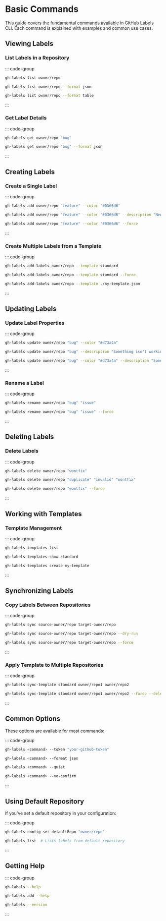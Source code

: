 # Basic Commands

This guide covers the fundamental commands available in GitHub Labels CLI. Each command is explained with examples and common use cases.

## Viewing Labels

### List Labels in a Repository

::: code-group

```bash [Default]
gh-labels list owner/repo
```

```bash [JSON Output]
gh-labels list owner/repo --format json
```

```bash [Table Output]
gh-labels list owner/repo --format table
```

:::

### Get Label Details

::: code-group

```bash [Default]
gh-labels get owner/repo "bug"
```

```bash [With Format]
gh-labels get owner/repo "bug" --format json
```

:::

## Creating Labels

### Create a Single Label

::: code-group

```bash [Basic]
gh-labels add owner/repo "feature" --color "#0366d6"
```

```bash [With Description]
gh-labels add owner/repo "feature" --color "#0366d6" --description "New feature or request"
```

```bash [Force Update]
gh-labels add owner/repo "feature" --color "#0366d6" --force
```

:::

### Create Multiple Labels from a Template

::: code-group

```bash [Basic]
gh-labels add-labels owner/repo --template standard
```

```bash [With Force]
gh-labels add-labels owner/repo --template standard --force
```

```bash [Custom Template]
gh-labels add-labels owner/repo --template ./my-template.json
```

:::

## Updating Labels

### Update Label Properties

::: code-group

```bash [Update Color]
gh-labels update owner/repo "bug" --color "#d73a4a"
```

```bash [Update Description]
gh-labels update owner/repo "bug" --description "Something isn't working"
```

```bash [Update Both]
gh-labels update owner/repo "bug" --color "#d73a4a" --description "Something isn't working"
```

:::

### Rename a Label

::: code-group

```bash [Basic]
gh-labels rename owner/repo "bug" "issue"
```

```bash [With Force]
gh-labels rename owner/repo "bug" "issue" --force
```

:::

## Deleting Labels

### Delete Labels

::: code-group

```bash [Single Label]
gh-labels delete owner/repo "wontfix"
```

```bash [Multiple Labels]
gh-labels delete owner/repo "duplicate" "invalid" "wontfix"
```

```bash [Force Delete]
gh-labels delete owner/repo "wontfix" --force
```

:::

## Working with Templates

### Template Management

::: code-group

```bash [List Templates]
gh-labels templates list
```

```bash [Show Template]
gh-labels templates show standard
```

```bash [Create Template]
gh-labels templates create my-template
```

:::

## Synchronizing Labels

### Copy Labels Between Repositories

::: code-group

```bash [Basic Sync]
gh-labels sync source-owner/repo target-owner/repo
```

```bash [Dry Run]
gh-labels sync source-owner/repo target-owner/repo --dry-run
```

```bash [Force Sync]
gh-labels sync source-owner/repo target-owner/repo --force
```

:::

### Apply Template to Multiple Repositories

::: code-group

```bash [Basic Apply]
gh-labels sync-template standard owner/repo1 owner/repo2
```

```bash [With Options]
gh-labels sync-template standard owner/repo1 owner/repo2 --force --delete-existing
```

:::

## Common Options

These options are available for most commands:

::: code-group

```bash [Authentication]
gh-labels <command> --token "your-github-token"
```

```bash [Output Format]
gh-labels <command> --format json
```

```bash [Quiet Mode]
gh-labels <command> --quiet
```

```bash [No Confirm]
gh-labels <command> --no-confirm
```

:::

## Using Default Repository

If you've set a default repository in your configuration:

::: code-group

```bash [Set Default]
gh-labels config set defaultRepo "owner/repo"
```

```bash [Use Default]
gh-labels list  # Lists labels from default repository
```

:::

## Getting Help

::: code-group

```bash [General Help]
gh-labels --help
```

```bash [Command Help]
gh-labels add --help
```

```bash [Version]
gh-labels --version
```

:::
